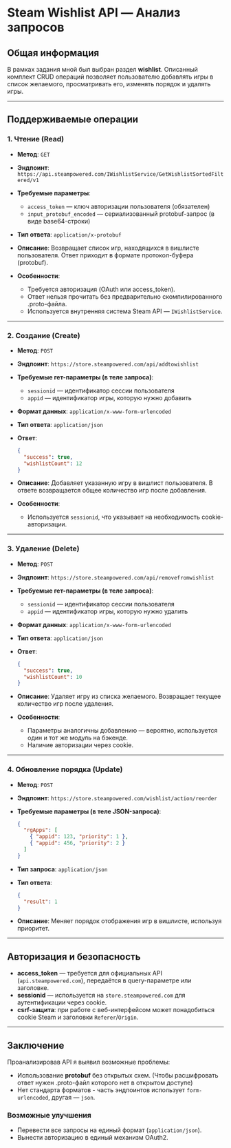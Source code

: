 #  Steam Wishlist API — Анализ запросов
##  Общая информация
В рамках задания мной был выбран раздел **wishlist**. Описанный комплект CRUD операций позволяет пользователю добавлять игры в список желаемого, просматривать его, изменять порядок и удалять игры.

---

##  Поддерживаемые операции

### 1. **Чтение (Read)**

* **Метод**: `GET`

* **Эндпоинт**:
  `https://api.steampowered.com/IWishlistService/GetWishlistSortedFiltered/v1`

* **Требуемые параметры**:

  * `access_token` — ключ авторизации пользователя (обязателен)
  * `input_protobuf_encoded` — сериализованный protobuf-запрос (в виде base64-строки)

* **Тип ответа**: `application/x-protobuf`

* **Описание**:
  Возвращает список игр, находящихся в вишлисте пользователя. Ответ приходит в формате протокол-буфера (protobuf).

* **Особенности**:

  * Требуется авторизация (OAuth или access\_token).
  * Ответ нельзя прочитать без предварительно скомпилированного .proto-файла.
  * Используется внутренняя система Steam API — `IWishlistService`.

---

### 2. **Создание (Create)**

* **Метод**: `POST`

* **Эндпоинт**:
  `https://store.steampowered.com/api/addtowishlist`

* **Требуемые гет-параметры (в теле запроса)**:

  * `sessionid` — идентификатор сессии пользователя
  * `appid` — идентификатор игры, которую нужно добавить

* **Формат данных**: `application/x-www-form-urlencoded`

* **Тип ответа**: `application/json`

* **Ответ**:

  ```json
  {
    "success": true,
    "wishlistCount": 12
  }
  ```

* **Описание**:
  Добавляет указанную игру в вишлист пользователя. В ответе возвращается общее количество игр после добавления.

* **Особенности**:

  * Используется `sessionid`, что указывает на необходимость cookie-авторизации.

---

### 3. **Удаление (Delete)**

* **Метод**: `POST`

* **Эндпоинт**:
  `https://store.steampowered.com/api/removefromwishlist`

* **Требуемые гет-параметры (в теле запроса)**:

  * `sessionid` — идентификатор сессии пользователя
  * `appid` — идентификатор игры, которую нужно удалить

* **Формат данных**: `application/x-www-form-urlencoded`

* **Тип ответа**: `application/json`

* **Ответ**:

  ```json
  {
    "success": true,
    "wishlistCount": 10
  }
  ```

* **Описание**:
  Удаляет игру из списка желаемого. Возвращает текущее количество игр после удаления.

* **Особенности**:

  * Параметры аналогичны добавлению — вероятно, используется один и тот же модуль на бэкенде.
  * Наличие авторизации через cookie.

---

### 4. **Обновление порядка (Update)**

* **Метод**: `POST`

* **Эндпоинт**:
  `https://store.steampowered.com/wishlist/action/reorder`

* **Требуемые параметры (в теле JSON-запроса)**:

  ```json
  {
    "rgApps": [
      { "appid": 123, "priority": 1 },
      { "appid": 456, "priority": 2 }
    ]
  }
  ```

* **Тип запроса**: `application/json`

* **Тип ответа**:

  ```json
  {
    "result": 1
  }
  ```

* **Описание**:
  Меняет порядок отображения игр в вишлисте, используя приоритет.


---

##  Авторизация и безопасность

* **access\_token** — требуется для официальных API (`api.steampowered.com`), передаётся в query-параметре или заголовке.
* **sessionid** — используется на `store.steampowered.com` для аутентификации через cookie.
* **csrf-защита**: при работе с веб-интерфейсом может понадобиться cookie Steam и заголовки `Referer`/`Origin`.

---

##  Заключение
Проанализировав API я выявил возможные проблемы:
* Использование **protobuf** без открытых схем.
(Чтобы расшифровать ответ нужен .proto-файл которого нет в открытом доступе) 
* Нет стандарта форматов - часть эндпоинтов использует `form-urlencoded`, другая — `json`.

###  Возможные улучшения
* Перевести все запросы на единый формат (`application/json`).
* Вынести авторизацию в единый механизм OAuth2.